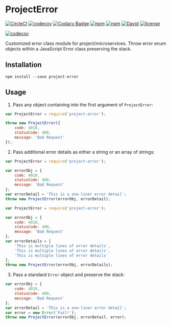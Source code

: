 # ProjectError

[![CircleCI](https://circleci.com/gh/suddi/project-error.svg?style=svg)](https://circleci.com/gh/suddi/project-error)
[![codecov](https://codecov.io/gh/suddi/project-error/branch/master/graph/badge.svg)](https://codecov.io/gh/suddi/project-error)
[![Codacy Badge](https://api.codacy.com/project/badge/Grade/f3cbca070bbd4488b579748680348c28)](https://www.codacy.com/app/Suddi/project-error)
[![npm](https://img.shields.io/npm/v/project-error.svg)](https://www.npmjs.com/package/project-error)
[![npm](https://img.shields.io/npm/dt/project-error.svg)](https://www.npmjs.com/package/project-error)
[![David](https://img.shields.io/david/suddi/project-error.svg)](https://david-dm.org/suddi/project-error)
[![license](https://img.shields.io/github/license/suddi/project-error.svg)](https://raw.githubusercontent.com/suddi/project-error/master/LICENSE)

[![codecov](https://codecov.io/gh/suddi/project-error/branch/master/graphs/commits.svg)](https://codecov.io/gh/suddi/project-error)

Customized error class module for project/microservices. Throw error enum objects within a JavaScript Error class preserving the stack.

## Installation

````
npm install --save project-error
````

## Usage

1) Pass any object containing into the first argument of `ProjectError`:

````js
var ProjectError = require('project-error');

throw new ProjectError({
    code: 4010,
    statusCode: 400,
    message: 'Bad Request'
});
````

2) Pass additional error details as either a string or an array of strings:

````js
var ProjectError = require('project-error');

var errorObj = {
    code: 4010,
    statusCode: 400,
    message: 'Bad Request'
};
var errorDetail = 'This is a one-liner error detail';
throw new ProjectError(errorObj, errorDetail);
````

````js
var ProjectError = require('project-error');

var errorObj = {
    code: 4010,
    statusCode: 400,
    message: 'Bad Request'
};
var errorDetails = [
    'This is multiple lines of error details',
    'This is multiple lines of error details',
    'This is multiple lines of error details'
];
throw new ProjectError(errorObj, errorDetails);
````

3) Pass a standard `Error` object and preserve the stack:

````js
var errorObj = {
    code: 4010,
    statusCode: 400,
    message: 'Bad Request'
};
var errorDetail = 'This is a one-liner error detail';
var error = new Error('Fail!');
throw new ProjectError(errorObj, errorDetail, error);
````
